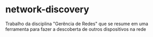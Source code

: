 # network-discovery
Trabalho da disciplina "Gerência de Redes" que se resume em uma ferramenta para fazer a descoberta de outros dispositivos na rede
